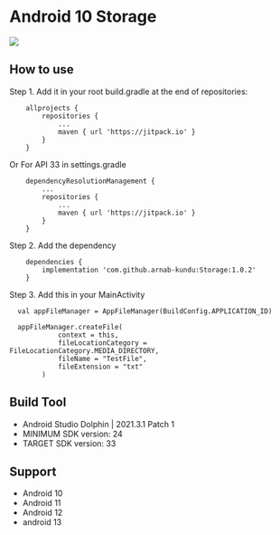 # Android 10 Storage

[![](https://jitpack.io/v/arnab-kundu/Storage.svg)](https://jitpack.io/#arnab-kundu/Storage)

## How to use

Step 1. Add it in your root build.gradle at the end of repositories:

```
	allprojects {
		repositories {
			...
			maven { url 'https://jitpack.io' }
		}
	}
```

Or For API 33 in settings.gradle

```
    dependencyResolutionManagement {
        ...
        repositories {
            ...
            maven { url 'https://jitpack.io' }
        }
    }
```

Step 2. Add the dependency

```
	dependencies {
		implementation 'com.github.arnab-kundu:Storage:1.0.2'
	}
```

Step 3. Add this in your MainActivity

```
  val appFileManager = AppFileManager(BuildConfig.APPLICATION_ID)
  
  appFileManager.createFile(
            context = this,
            fileLocationCategory = FileLocationCategory.MEDIA_DIRECTORY,
            fileName = "TestFile",
            fileExtension = "txt"
        )
```

## Build Tool

- Android Studio Dolphin | 2021.3.1 Patch 1
- MINIMUM SDK version: 24
- TARGET SDK version: 33

## Support

- Android 10
- Android 11
- Android 12
- android 13
